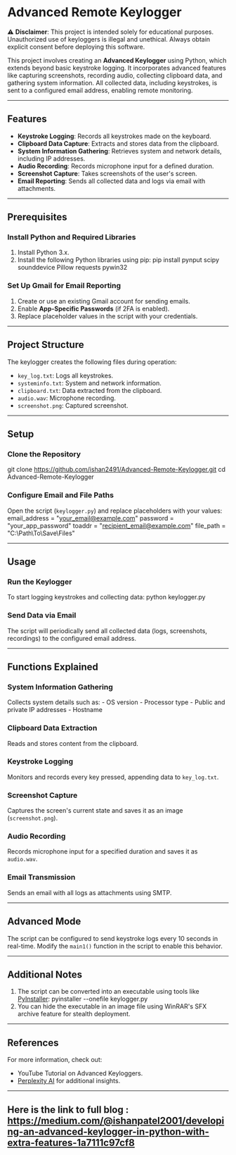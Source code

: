 # Advanced Remote Keylogger

⚠️ **Disclaimer**: This project is intended solely for educational purposes. Unauthorized use of keyloggers is illegal and unethical. Always obtain explicit consent before deploying this software.

This project involves creating an **Advanced Keylogger** using Python, which extends beyond basic keystroke logging. It incorporates advanced features like capturing screenshots, recording audio, collecting clipboard data, and gathering system information. All collected data, including keystrokes, is sent to a configured email address, enabling remote monitoring.

---

## Features

- **Keystroke Logging**: Records all keystrokes made on the keyboard.
- **Clipboard Data Capture**: Extracts and stores data from the clipboard.
- **System Information Gathering**: Retrieves system and network details, including IP addresses.
- **Audio Recording**: Records microphone input for a defined duration.
- **Screenshot Capture**: Takes screenshots of the user's screen.
- **Email Reporting**: Sends all collected data and logs via email with attachments.

---

## Prerequisites

### Install Python and Required Libraries
1. Install Python 3.x.
2. Install the following Python libraries using pip:
pip install pynput scipy sounddevice Pillow requests pywin32

### Set Up Gmail for Email Reporting
1. Create or use an existing Gmail account for sending emails.
2. Enable **App-Specific Passwords** (if 2FA is enabled).
3. Replace placeholder values in the script with your credentials.

---

## Project Structure

The keylogger creates the following files during operation:
- `key_log.txt`: Logs all keystrokes.
- `systeminfo.txt`: System and network information.
- `clipboard.txt`: Data extracted from the clipboard.
- `audio.wav`: Microphone recording.
- `screenshot.png`: Captured screenshot.

---

## Setup

### Clone the Repository
  git clone https://github.com/ishan2491/Advanced-Remote-Keylogger.git
  cd Advanced-Remote-Keylogger

### Configure Email and File Paths
  Open the script (`keylogger.py`) and replace placeholders with your values:
    email_address = "your_email@example.com"
    password = "your_app_password"
    toaddr = "recipient_email@example.com"
    file_path = "C:\Path\To\Save\Files"

---

## Usage

### Run the Keylogger
To start logging keystrokes and collecting data:
  python keylogger.py

### Send Data via Email
The script will periodically send all collected data (logs, screenshots, recordings) to the configured email address.

---

## Functions Explained

### System Information Gathering
  Collects system details such as:
    - OS version
    - Processor type
    - Public and private IP addresses
    - Hostname

### Clipboard Data Extraction
  Reads and stores content from the clipboard.

### Keystroke Logging
  Monitors and records every key pressed, appending data to `key_log.txt`.

### Screenshot Capture
  Captures the screen's current state and saves it as an image (`screenshot.png`).

### Audio Recording
  Records microphone input for a specified duration and saves it as `audio.wav`.

### Email Transmission
  Sends an email with all logs as attachments using SMTP.

---

## Advanced Mode

  The script can be configured to send keystroke logs every 10 seconds in real-time. Modify the `main1()` function in the script to enable this behavior.

---

## Additional Notes

  1. The script can be converted into an executable using tools like [PyInstaller](https://pyinstaller.org/):
    pyinstaller --onefile keylogger.py
  2. You can hide the executable in an image file using WinRAR's SFX archive feature for stealth deployment.

---

## References

For more information, check out:
- YouTube Tutorial on Advanced Keyloggers.
- [Perplexity AI](https://www.perplexity.ai) for additional insights.

---

## Here is the link to full blog : https://medium.com/@ishanpatel2001/developing-an-advanced-keylogger-in-python-with-extra-features-1a7111c97cf8
